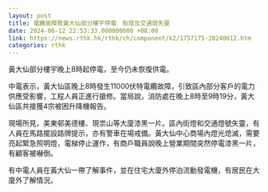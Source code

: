 ```yaml
---
layout: post
title: 電纜故障致黃大仙部分樓宇停電　街燈及交通燈失靈
date: 2024-06-12 22:53:33.000000000 +08:00
link: https://news.rthk.hk/rthk/ch/component/k2/1757175-20240612.htm
categories: rthk
---
```


黃大仙部分樓宇晚上8時起停電，至今仍未恢復供電。

中電表示，黃大仙區晚上8時發生11000伏特電纜故障，引致區內部分客戶的電力供應受影響，工程人員正進行搶修。當局說，消防處在晚上8時至9時19分，黃大仙區共接獲4宗被困升降機報告。

現場所見，美東邨美德樓、現祟山等大廈漆黑一片。區內街燈和交通燈號失靈，有人員在馬路擺設路牌提示，亦有警車在場戒備。黃大仙中心商場內燈光熄滅，需要亮起緊急照明燈，電梯停止運作，有商戶職員說晚上營業期間突然停電漆黑一片，有顧客被嚇倒。

有中電人員在黃大仙一帶了解事件，並在住宅大廈外停泊流動發電機，有居民在大廈外了解情況。
